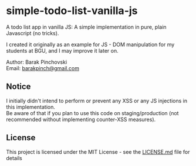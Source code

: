 # simple-todo-list-vanilla-js
A todo list app in vanilla JS: A simple implementation in pure, plain Javascript (no tricks).

I created it originally as an example for JS - DOM manipulation for my students at BGU, and I may improve it later on.

Author: Barak Pinchovski  
Email: barakpinch@gmail.com

## Notice
I initially didn't intend to perform or prevent any XSS or any JS injections in this implementation.  
Be aware of that if you plan to use this code on staging/production (not recommended without implementing counter-XSS measures).

## License
This project is licensed under the MIT License - see the [LICENSE.md](LICENSE.md) file for details
